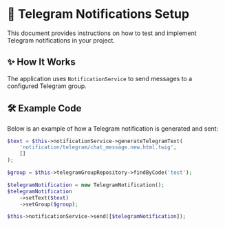 # 📢 Telegram Notifications Setup

This document provides instructions on how to test and implement Telegram notifications in your project.

## ✨ How It Works

The application uses `NotificationService` to send messages to a configured Telegram group.

## 🛠 Example Code

Below is an example of how a Telegram notification is generated and sent:

```php
$text = $this->notificationService->generateTelegramText(
    'notification/telegram/chat_message.new.html.twig',
    []
);

$group = $this->telegramGroupRepository->findByCode('test');

$telegramNotification = new TelegramNotification();
$telegramNotification
    ->setText($text)
    ->setGroup($group);

$this->notificationService->send([$telegramNotification]);
```